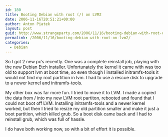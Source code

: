 ```yaml
---
id: 180
title: Booting Debian with root (/) on LVM2
date: 2006-11-16T20:51:21+00:00
author: Anton Piatek
layout: post
guid: http://www.strangeparty.com/2006/11/16/booting-debian-with-root-on-lvm2/
permalink: /2006/11/16/booting-debian-with-root-on-lvm2/
categories:
  - Debian
---
```

So I got 2 new pc&#8217;s recently. One was a complete reinstall job, playing with the new Debian Etch installer. Unfortunately the kernel it came with was too old to support lvm at boot time, so even though I installed initramfs-tools it would not find my root partition in lvm. I had to use a rescue disk to upgrade to a newer kernel and initramfs-tools.

My other box was far more fun. I tried to move it to LVM. I made a copied the data from / into my new LVM root partiton, rebooted and found that I could not boot off LVM. Installing initramfs-tools and a newer kernel worked, but then I tried to resize my old partition smaller and make it just a boot partition, which killed grub. So a boot disk came back and I had to reinstall grub, which was full of hassle. 

I do have both working now, so with a bit of effort it is possible.